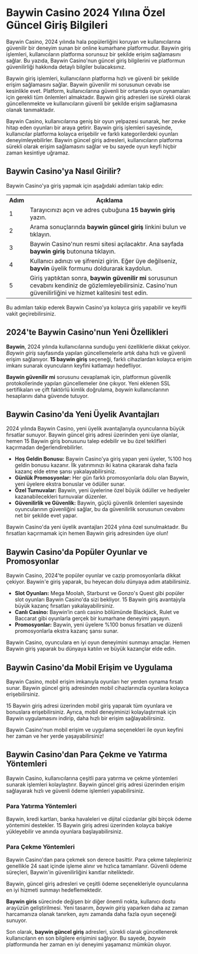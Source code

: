 <h1>Baywin Casino 2024 Yılına Özel Güncel Giriş Bilgileri</h1>
<p>Baywin Casino, 2024 yılında hala popülerliğini koruyan ve kullanıcılarına güvenilir bir deneyim sunan bir online kumarhane platformudur. Baywin giriş işlemleri, kullanıcıların platforma sorunsuz bir şekilde erişim sağlamasını sağlar. Bu yazıda, Baywin Casino'nun güncel giriş bilgilerini ve platformun güvenilirliği hakkında detaylı bilgiler bulacaksınız.</p>
<p>Baywin giriş işlemleri, kullanıcıların platforma hızlı ve güvenli bir şekilde erişim sağlamasını sağlar. Baywin güvenilir mi sorusunun cevabı ise kesinlikle evet. Platform, kullanıcılarına güvenli bir ortamda oyun oynamaları için gerekli tüm önlemleri almaktadır. Baywin giriş adresleri ise sürekli olarak güncellenmekte ve kullanıcıların güvenli bir şekilde erişim sağlamasına olanak tanımaktadır.</p>
<p>Baywin Casino, kullanıcılarına geniş bir oyun yelpazesi sunarak, her zevke hitap eden oyunları bir araya getirir. Baywin giriş işlemleri sayesinde, kullanıcılar platforma kolayca erişebilir ve farklı kategorilerdeki oyunları deneyimleyebilirler. Baywin güncel giriş adresleri, kullanıcıların platforma sürekli olarak erişim sağlamasını sağlar ve bu sayede oyun keyfi hiçbir zaman kesintiye uğramaz.</p>
<h2>Baywin Casino'ya Nasıl Girilir?</h2>
<p>Baywin Casino'ya giriş yapmak için aşağıdaki adımları takip edin:</p>
<table>
<tr>
<th>Adım</th>
<th>Açıklama</th>
</tr>
<tr>
<td>1</td>
<td>Tarayıcınızı açın ve adres çubuğuna <strong>15 baywin giriş</strong> yazın.</td>
</tr>
<tr>
<td>2</td>
<td>Arama sonuçlarında <strong>baywin güncel giriş</strong> linkini bulun ve tıklayın.</td>
</tr>
<tr>
<td>3</td>
<td>Baywin Casino'nun resmi sitesi açılacaktır. Ana sayfada <strong>baywin giriş</strong> butonuna tıklayın.</td>
</tr>
<tr>
<td>4</td>
<td>Kullanıcı adınızı ve şifrenizi girin. Eğer üye değilseniz, <strong>bayvin</strong> üyelik formunu doldurarak kaydolun.</td>
</tr>
<tr>
<td>5</td>
<td>Giriş yaptıktan sonra, <strong>baywin güvenilir mi</strong> sorusunun cevabını kendiniz de gözlemleyebilirsiniz. Casino'nun güvenilirliğini ve hizmet kalitesini test edin.</td>
</tr>
</table>
<p>Bu adımları takip ederek Baywin Casino'ya kolayca giriş yapabilir ve keyifli vakit geçirebilirsiniz.</p>
<h2>2024'te Baywin Casino'nun Yeni Özellikleri</h2>
<p><strong>Baywin</strong>, 2024 yılında kullanıcılarına sunduğu yeni özelliklerle dikkat çekiyor. <em>Baywin giriş</em> sayfasında yapılan güncellemelerle artık daha hızlı ve güvenli erişim sağlanıyor. <strong>15 baywin giriş</strong> seçeneği, farklı cihazlardan kolayca erişim imkanı sunarak oyuncuların keyfini katlamayı hedefliyor.</p>
<p><strong>Baywin güvenilir mi</strong> sorusunu cevaplamak için, platformun güvenlik protokollerinde yapılan güncellemeler öne çıkıyor. Yeni eklenen SSL sertifikaları ve çift faktörlü kimlik doğrulama, <em>baywin</em> kullanıcılarının hesaplarını daha güvende tutuyor.</p>
<h2>Baywin Casino'da Yeni Üyelik Avantajları</h2> <p>2024 yılında Baywin Casino, yeni üyelik avantajlarıyla oyuncularına büyük fırsatlar sunuyor. Baywin güncel giriş adresi üzerinden yeni üye olanlar, hemen 15 Baywin giriş bonusunu talep edebilir ve bu özel teklifleri kaçırmadan değerlendirebilirler.</p> <ul> <li><strong>Hoş Geldin Bonusu:</strong> Baywin Casino'ya giriş yapan yeni üyeler, %100 hoş geldin bonusu kazanır. İlk yatırımınızı iki katına çıkararak daha fazla kazanç elde etme şansı yakalayabilirsiniz.</li> <li><strong>Günlük Promosyonlar:</strong> Her gün farklı promosyonlarla dolu olan Baywin, yeni üyelere ekstra bonuslar ve ödüller sunar.</li> <li><strong>Özel Turnuvalar:</strong> Baywin, yeni üyelerine özel büyük ödüller ve hediyeler kazanabilecekleri turnuvalar düzenler.</li> <li><strong>Güvenilirlik ve Güvenlik:</strong> Baywin, güçlü güvenlik önlemleri sayesinde oyuncularının güvenliğini sağlar, bu da güvenilirlik sorusunun cevabını net bir şekilde evet yapar.</li> </ul> <p>Baywin Casino'da yeni üyelik avantajları 2024 yılına özel sunulmaktadır. Bu fırsatları kaçırmamak için hemen Baywin giriş adresinden üye olun!</p> <h2>Baywin Casino'da Popüler Oyunlar ve Promosyonlar</h2> <p>Baywin Casino, 2024'te popüler oyunlar ve cazip promosyonlarla dikkat çekiyor. Baywin'e giriş yaparak, bu heyecan dolu dünyaya adım atabilirsiniz.</p> <ul> <li><strong>Slot Oyunları:</strong> Mega Moolah, Starburst ve Gonzo's Quest gibi popüler slot oyunları Baywin Casino'da sizi bekliyor. 15 Baywin giriş avantajıyla büyük kazanç fırsatları yakalayabilirsiniz.</li> <li><strong>Canlı Casino:</strong> Baywin’in canlı casino bölümünde Blackjack, Rulet ve Baccarat gibi oyunlarla gerçek bir kumarhane deneyimi yaşayın.</li> <li><strong>Promosyonlar:</strong> Baywin, yeni üyelere %100 bonus fırsatları ve düzenli promosyonlarla ekstra kazanç şansı sunar.</li> </ul> <p>Baywin Casino, oyunculara en iyi oyun deneyimini sunmayı amaçlar. Hemen Baywin giriş yaparak bu dünyaya katılın ve büyük kazançlar elde edin.</p> <h2>Baywin Casino'da Mobil Erişim ve Uygulama</h2> <p>Baywin Casino, mobil erişim imkanıyla oyunları her yerden oynama fırsatı sunar. Baywin güncel giriş adresinden mobil cihazlarınızla oyunlara kolayca erişebilirsiniz.</p> <p>15 Baywin giriş adresi üzerinden mobil giriş yaparak tüm oyunlara ve bonuslara erişebilirsiniz. Ayrıca, mobil deneyiminizi kolaylaştırmak için Baywin uygulamasını indirip, daha hızlı bir erişim sağlayabilirsiniz.</p> <p>Baywin Casino'nun mobil erişim ve uygulama seçenekleri ile oyun keyfini her zaman ve her yerde yaşayabilirsiniz!</p> <h2>Baywin Casino'dan Para Çekme ve Yatırma Yöntemleri</h2> <p>Baywin Casino, kullanıcılarına çeşitli para yatırma ve çekme yöntemleri sunarak işlemleri kolaylaştırır. Baywin güncel giriş adresi üzerinden erişim sağlayarak hızlı ve güvenli ödeme işlemleri yapabilirsiniz.</p> <h3>Para Yatırma Yöntemleri</h3> <p>Baywin, kredi kartları, banka havaleleri ve dijital cüzdanlar gibi birçok ödeme yöntemini destekler. 15 Baywin giriş adresi üzerinden kolayca bakiye yükleyebilir ve anında oyunlara başlayabilirsiniz.</p> <h3>Para Çekme Yöntemleri</h3> <p>Baywin Casino'dan para çekmek son derece basittir. Para çekme talepleriniz genellikle 24 saat içinde işleme alınır ve hızlıca tamamlanır. Güvenli ödeme süreçleri, Baywin'in güvenilirliğini kanıtlar niteliktedir.</p> <p>Baywin, güncel giriş adresleri ve çeşitli ödeme seçenekleriyle oyuncularına en iyi hizmeti sunmayı hedeflemektedir.</p>
<p><strong>Baywin giris</strong> sürecinde değişen bir diğer önemli nokta, kullanıcı dostu arayüzün geliştirilmesi. Yeni tasarım, <em>baywin giriş</em> yaparken daha az zaman harcamanıza olanak tanırken, aynı zamanda daha fazla oyun seçeneği sunuyor.</p>
<p>Son olarak, <strong>baywin güncel giriş</strong> adresleri, sürekli olarak güncellenerek kullanıcıların en son bilgilere erişimini sağlıyor. Bu sayede, <em>baywin</em> platformunda her zaman en iyi deneyimi yaşamanız mümkün oluyor.</p>
